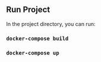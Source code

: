 
## Run Project

In the project directory, you can run:

### `docker-compose build`
### `docker-compose up`
